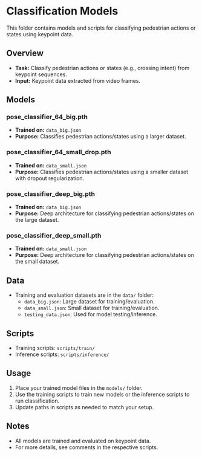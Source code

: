 # Classification Models

This folder contains models and scripts for classifying pedestrian actions or states using keypoint data.

## Overview
- **Task:** Classify pedestrian actions or states (e.g., crossing intent) from keypoint sequences.
- **Input:** Keypoint data extracted from video frames.

## Models

### pose_classifier_64_big.pth
- **Trained on:** `data_big.json`
- **Purpose:** Classifies pedestrian actions/states using a larger dataset.

### pose_classifier_64_small_drop.pth
- **Trained on:** `data_small.json`
- **Purpose:** Classifies pedestrian actions/states using a smaller dataset with dropout regularization.

### pose_classifier_deep_big.pth
- **Trained on:** `data_big.json`
- **Purpose:** Deep architecture for classifying pedestrian actions/states on the large dataset.

### pose_classifier_deep_small.pth
- **Trained on:** `data_small.json`
- **Purpose:** Deep architecture for classifying pedestrian actions/states on the small dataset.

## Data
- Training and evaluation datasets are in the `data/` folder:
  - `data_big.json`: Large dataset for training/evaluation.
  - `data_small.json`: Small dataset for training/evaluation.
  - `testing_data.json`: Used for model testing/inference.

## Scripts
- Training scripts: `scripts/train/`
- Inference scripts: `scripts/inference/`

## Usage
1. Place your trained model files in the `models/` folder.
2. Use the training scripts to train new models or the inference scripts to run classification.
3. Update paths in scripts as needed to match your setup.

## Notes
- All models are trained and evaluated on keypoint data.
- For more details, see comments in the respective scripts.
